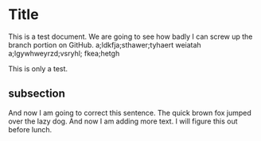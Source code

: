 # Title #
This is a test document.  We are going to see how badly I can screw up the branch portion on GitHub. a;ldkfja;sthawer;tyhaert weiatah a;lgywhweyrzd;vsryhl; fkea;hetgh

This is only a test.  
## subsection ##
And now I am going to correct this sentence.  The quick brown fox jumped over the lazy dog.  And now I am adding more text.  I will figure this out before lunch.

